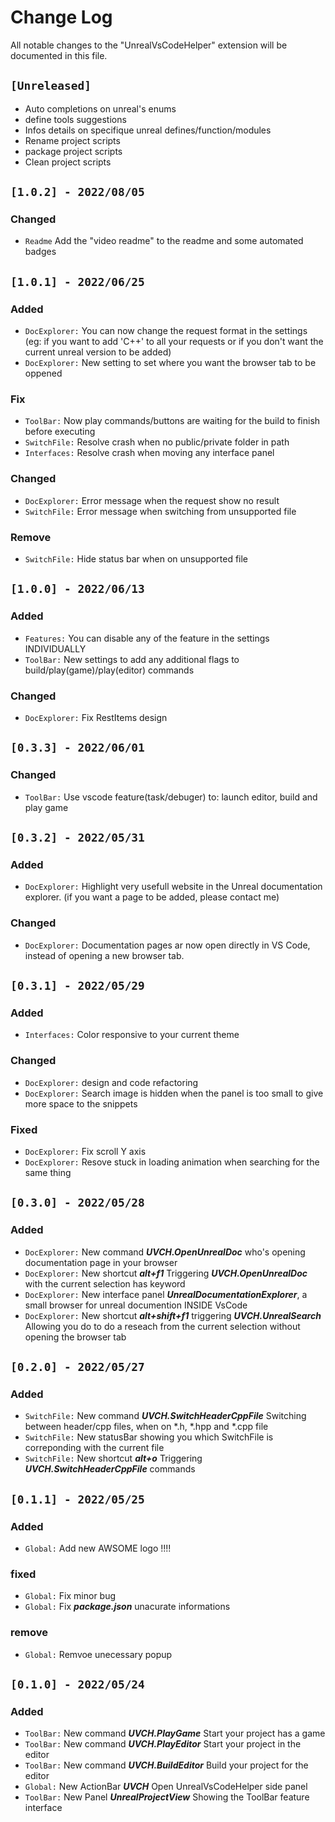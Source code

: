 # Change Log

All notable changes to the "UnrealVsCodeHelper" extension will be documented in this file.

## `[Unreleased]`
- Auto completions on unreal's enums
- define tools suggestions
- Infos details on specifique unreal defines/function/modules
- Rename project scripts
- package project scripts
- Clean project scripts

## `[1.0.2] - 2022/08/05`

### Changed
- `Readme` Add the "video readme" to the readme and some automated badges

## `[1.0.1] - 2022/06/25`
### Added
- `DocExplorer:` You can now change the request format in the settings (eg: if you want to add 'C++' to all your requests or if you don't want the current unreal version to be added)
- `DocExplorer:` New setting to set where you want the browser tab to be oppened

### Fix
- `ToolBar:` Now play commands/buttons are waiting for the build to finish before executing
- `SwitchFile:` Resolve crash when no public/private folder in path
- `Interfaces:` Resolve crash when moving any interface panel

### Changed
- `DocExplorer:` Error message when the request show no result
- `SwitchFile:` Error message when switching from unsupported file

### Remove
- `SwitchFile:` Hide status bar when on unsupported file

## `[1.0.0] - 2022/06/13`
### Added
- `Features:` You can disable any of the feature in the settings INDIVIDUALLY
- `ToolBar:` New settings to add any additional flags to build/play(game)/play(editor) commands

### Changed
- `DocExplorer:` Fix RestItems design

## `[0.3.3] - 2022/06/01`
### Changed
- `ToolBar:` Use vscode feature(task/debuger) to: launch editor, build and play game

## `[0.3.2] - 2022/05/31`
### Added
- `DocExplorer:` Highlight very usefull website in the Unreal documentation explorer. (if you want a page to be added, please contact me)

### Changed
- `DocExplorer:` Documentation pages ar now open directly in VS Code, instead of opening a new browser tab.


## `[0.3.1] - 2022/05/29`
### Added
- `Interfaces:` Color responsive to your current theme

### Changed
- `DocExplorer:` design and code refactoring
- `DocExplorer:` Search image is hidden when the panel is too small to give more space to the snippets

### Fixed
- `DocExplorer:` Fix scroll Y axis
- `DocExplorer:` Resove stuck in loading animation when searching for the same thing

## `[0.3.0] - 2022/05/28`
### Added
- `DocExplorer:` New command ***UVCH.OpenUnrealDoc*** who's opening documentation page in your browser
- `DocExplorer:` New shortcut ***alt+f1*** Triggering ***UVCH.OpenUnrealDoc*** with the current selection has keyword
- `DocExplorer:` New interface panel ***UnrealDocumentationExplorer***, a small browser for unreal documention INSIDE VsCode
- `DocExplorer:` New shortcut ***alt+shift+f1*** triggering ***UVCH.UnrealSearch*** Allowing you do to do a reseach from the current selection without opening the browser tab

## `[0.2.0] - 2022/05/27`
### Added
- `SwitchFile:` New command ***UVCH.SwitchHeaderCppFile*** Switching between header/cpp files, when on *.h, *.hpp and *.cpp file
- `SwitchFile:` New statusBar showing you which SwitchFile is correponding with the current file
- `SwitchFile:` New shortcut ***alt+o*** Triggering ***UVCH.SwitchHeaderCppFile*** commands

## `[0.1.1] - 2022/05/25`
### Added
- `Global:` Add new AWSOME logo !!!!

### fixed
- `Global:` Fix minor bug
- `Global:` Fix ***package.json*** unacurate informations

### remove
- `Global:` Remvoe unecessary popup

## `[0.1.0] - 2022/05/24`
### Added
- `ToolBar:` New command ***UVCH.PlayGame*** Start your project has a game
- `ToolBar:` New command ***UVCH.PlayEditor*** Start your project in the editor
- `ToolBar:` New command ***UVCH.BuildEditor*** Build your project for the editor
- `Global:` New ActionBar ***UVCH*** Open UnrealVsCodeHelper side panel
- `ToolBar:` New Panel ***UnrealProjectView*** Showing the ToolBar feature interface
